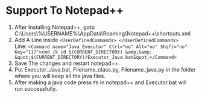 # Support To Notepad++
1. After Installing Notepad++, goto C:\Users\\%USERNAME%\AppData\Roaming\Notepad++\shortcuts.xml <br>
2. Add A Line inside ```<UserDefinedCommands> </UserDefinedCommands> ``` <br>
Line: ``` <Command name="Java_Executor" Ctrl="no" Alt="no" Shift="no" Key="117">cmd /k cd $(CURRENT_DIRECTORY) &amp;&amp; &quot;$(CURRENT_DIRECTORY)/Executor_Java.bat&quot;</Command> ```
3. Save The changes and restart notepad++. <br>
4. Put Executor_Java.bat, Filename_class.py, Filename_java.py in the folder where you will keep all the java files. <br>
5. After making a java code press ```F6``` in notepad++ and Executor.bat will run successfully.
